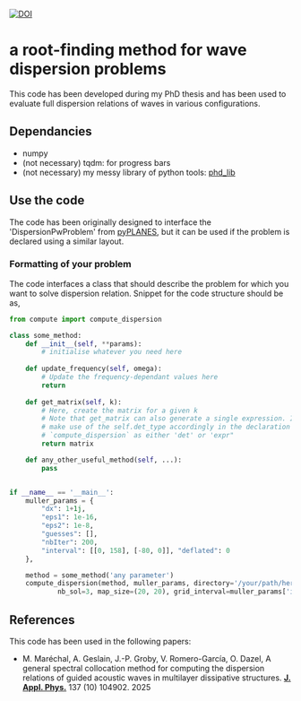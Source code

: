 [![DOI](https://zenodo.org/badge/1081885293.svg)](https://doi.org/10.5281/zenodo.17425638)

# a root-finding method for wave dispersion problems

This code has been developed during my PhD thesis and has been used to evaluate full dispersion relations of waves in various configurations. 

## Dependancies 
- numpy
- (not necessary) tqdm: for progress bars
- (not necessary) my messy library of python tools: [phd_lib](https://github.com/marecmat/phd_lib)

## Use the code 
The code has been originally designed to interface the 'DispersionPwProblem' from [pyPLANES](https://github.com/OlivierDAZEL/pyPLANES/tree/eTMM), but it can be used if the problem is declared using a similar layout. 

### Formatting of your problem
The code interfaces a class that should describe the problem for which you want to solve dispersion relation. Snippet for the code structure should be as,

```python
from compute import compute_dispersion

class some_method: 
    def __init__(self, **params):
        # initialise whatever you need here
    
    def update_frequency(self, omega):
        # Update the frequency-dependant values here
        return 
    
    def get_matrix(self, k):
        # Here, create the matrix for a given k
        # Note that get_matrix can also generate a single expression. If so, 
        # make use of the self.det_type accordingly in the declaration of 
        # `compute_dispersion` as either 'det' or 'expr"
        return matrix

    def any_other_useful_method(self, ...):
        pass


if __name__ == '__main__':
    muller_params = {
        "dx": 1+1j, 
        "eps1": 1e-16, 
        "eps2": 1e-8, 
        "guesses": [], 
        "nbIter": 200, 
        "interval": [[0, 158], [-80, 0]], "deflated": 0
    },

    method = some_method('any parameter')
    compute_dispersion(method, muller_params, directory='/your/path/here', 
            nb_sol=3, map_size=(20, 20), grid_interval=muller_params['interval'], verbose=2)


``` 

## References
This code has been used in the following papers: 

<!-- - M. Maréchal, O.Dazel,  V. Romero-García and J.-P. Groby, "Dispersion relations of leaky guided waves in metaporous layers", *in preparation for Phys. Rev. B* (2025) -->

- M. Maréchal, A. Geslain, J.-P. Groby, V. Romero-García, O. Dazel, A general spectral collocation method for computing the dispersion relations of guided acoustic waves in multilayer dissipative structures. [**J. Appl. Phys.**](https://doi.org/10.1063/5.0242405) 137 (10) 104902. 2025
